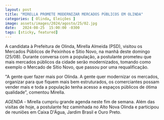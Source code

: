 ```yaml
---
layout: post
title: "MIRELLA PROMETE MODERNIZAR MERCADOS PÚBLICOS EM OLINDA"
categories: [ Olinda, Eleições ]
image: assets/images/2024/agosto/25/02.jpg
date:   2024-08-25  15:00:00 -0300
tags: [sticky, featured]
---
```

A candidata à Prefeitura de Olinda, Mirella Almeida (PSD), visitou os Mercados Públicos de Peixinhos e Sítio Novo, na manhã deste domingo (25/08). Durante conversa com a população, a postulante prometeu que mais mercados públicos da cidade serão modernizados, tomando como exemplo o Mercado de Sítio Novo, que passou por uma requalificação.

"A gente quer fazer mais por Olinda. A gente quer modernizar os mercados, organizar para que fiquem mais bem estruturados, os comerciantes possam vender mais e toda a população tenha acesso a espaços públicos de ótima qualidade", comentou Mirella.

*AGENDA* - Mirella cumpriu grande agenda neste fim de semana. Além das visitas de hoje, a postulante fez caminhada no Alto Nova Olinda e participou de reuniões em Caixa D'Água, Jardim Brasil e Ouro Preto.